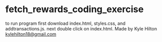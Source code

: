 # fetch_rewards_coding_exercise
to run program first download index.html, styles.css, and addtransactions.js.
next double click on index.html.
Made by
Kyle Hilton
kylehilton18@gmail.com
